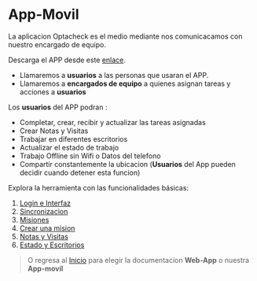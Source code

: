 # App-Movil

La aplicacion Optacheck es el medio mediante nos comunicacamos con nuestro encargado de equipo. 

Descarga el APP desde este [enlace](https://play.google.com/store/apps/details?id=com.optagonal.optacheck).

 - Llamaremos a **usuarios** a las personas que usaran el APP. 
 - Llamaremos a **encargados de equipo** a quienes asignan tareas y acciones a **usuarios**


Los **usuarios** del APP podran :

 - Completar, crear, recibir y actualizar las tareas asignadas
 - Crear Notas y Visitas
 - Trabajar en diferentes escritorios
 - Actualizar el estado de trabajo
 - Trabajo Offline sin Wifi o Datos del telefono
 - Compartir constantemente la ubicacion (**Usuarios** del App pueden decidir cuando detener esta funcion)

 Explora la herramienta con las funcionalidades básicas:

1. [Login e Interfaz](/v1/app-movil/login_interfaz.html)
2. [Sincronizacion](/v1/app-movil/basico/dashboard.html)
3. [Misiones](/v1/web-app/basico/contactos.html)
4. [Crear una mision](/v1/web-app/basico/formularios.html)
5. [Notas y Visitas](/v1/web-app/basico/misiones.html)
6. [Estado y Escritorios](/v1/web-app/basico/notas.html)

> O regresa al [Inicio](https://docs.optacheck.com/v1/) para elegir la documentacion **Web-App** o nuestra **App-movil**



<!--stackedit_data:
eyJoaXN0b3J5IjpbMTI0MDM0NzYzNywtNTQ1Mjc2Mjc1LDkyNj
k5NjgxMiwtMTUyODAzMjg4OCwxNTA1Njc2Mjc1LDczMDk5ODEx
Nl19
-->